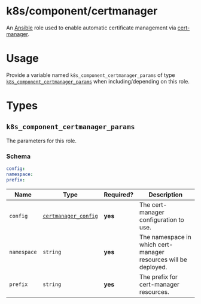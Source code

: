 # k8s/component/certmanager

An [Ansible](https://www.ansible.com) role used to enable automatic certificate management via
[cert-manager](https://docs.cert-manager.io/en/latest/).

# Usage

Provide a variable named `k8s_component_certmanager_params` of type
[`k8s_component_certmanager_params`](#k8s_component_certmanager_params) when including/depending on this role.

# Types

## `k8s_component_certmanager_params`

The parameters for this role.

### Schema

```yaml
config:
namespace:
prefix:
```

| Name        | Type                                                                                                 | Required? | Description                                                     |
|-------------|------------------------------------------------------------------------------------------------------|-----------|-----------------------------------------------------------------|
| `config`    | [`certmanager_config`](https://github.com/helm/charts/tree/master/stable/cert-manager#configuration) | **yes**   | The cert-manager configuration to use.                          |
| `namespace` | `string`                                                                                             | **yes**   | The namespace in which cert-manager resources will be deployed. |
| `prefix`    | `string`                                                                                             | **yes**   | The prefix for cert-manager resources.                          |
